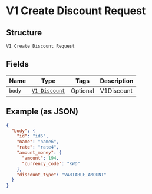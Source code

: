 
# V1 Create Discount Request

## Structure

`V1 Create Discount Request`

## Fields

| Name | Type | Tags | Description |
|  --- | --- | --- | --- |
| `body` | [`V1 Discount`](/doc/models/v1-discount.md) | Optional | V1Discount |

## Example (as JSON)

```json
{
  "body": {
    "id": "id6",
    "name": "name6",
    "rate": "rate4",
    "amount_money": {
      "amount": 194,
      "currency_code": "KWD"
    },
    "discount_type": "VARIABLE_AMOUNT"
  }
}
```

